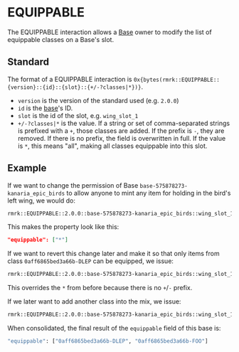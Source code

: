 # EQUIPPABLE

The EQUIPPABLE interaction allows a [Base](../entities/base.md) owner to modify the list of equippable
classes on a Base's slot.

## Standard

The format of a EQUIPPABLE interaction is
`0x{bytes(rmrk::EQUIPPABLE::{version}::{id}::{slot}::{+/-?classes|*})}`.

- `version` is the version of the standard used (e.g. `2.0.0`)
- `id` is the [base](../entities/base.md)'s ID.
- `slot` is the id of the slot, e.g. `wing_slot_1`
- `+/-?classes|*` is the value. If a string or set of comma-separated strings is prefixed with a
  `+`, those classes are added. If the prefix is `-`, they are removed. If there is no prefix,
  the field is overwritten in full. If the value is `*`, this means "all", making all classes
  equippable into this slot.

## Example

If we want to change the permission of Base `base-575878273-kanaria_epic_birds` to allow anyone to mint any item for
holding in the bird's left wing, we would do:

```bash
rmrk::EQUIPPABLE::2.0.0::base-575878273-kanaria_epic_birds::wing_slot_1::*
```

This makes the property look like this:

```json
"equippable": ["*"]
```

If we want to revert this change later and make it so that only items from class
`0aff6865bed3a66b-DLEP` can be equipped, we issue:

```bash
rmrk::EQUIPPABLE::2.0.0::base-575878273-kanaria_epic_birds::wing_slot_1::0aff6865bed3a66b-DLEP
```

This overrides the `*` from before because there is no `+`/`-` prefix.

If we later want to add another class into the mix, we issue:

```bash
rmrk::EQUIPPABLE::2.0.0::base-575878273-kanaria_epic_birds::wing_slot_1::+0aff6865bed3a66b-FOO
```

When consolidated, the final result of the `equippable` field of this base is:

```bash
"equippable": ["0aff6865bed3a66b-DLEP", "0aff6865bed3a66b-FOO"]
```
